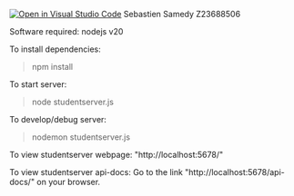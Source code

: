 [![Open in Visual Studio Code](https://classroom.github.com/assets/open-in-vscode-718a45dd9cf7e7f842a935f5ebbe5719a5e09af4491e668f4dbf3b35d5cca122.svg)](https://classroom.github.com/online_ide?assignment_repo_id=11974883&assignment_repo_type=AssignmentRepo)
Sebastien Samedy
Z23688506

Software required:
nodejs v20

To install dependencies:
>npm install

To start server:
>node studentserver.js

To develop/debug server:
>nodemon studentserver.js

To view studentserver webpage:
"http://localhost:5678/"

To view studentserver api-docs:
Go to the link "http://localhost:5678/api-docs/" on your browser.
